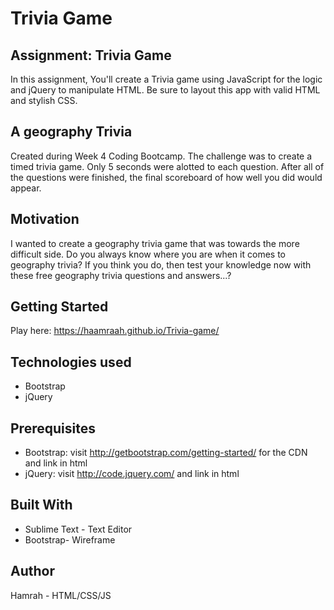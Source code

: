 
# Trivia Game
## Assignment: Trivia Game
In this assignment, You'll create a Trivia game using JavaScript for the logic and jQuery to manipulate HTML. Be sure to layout this app with valid HTML and stylish CSS.



## A geography Trivia
Created during Week 4 Coding Bootcamp. The challenge was to create a timed trivia game. Only 5 seconds were alotted to each question. After all of the questions were finished, the final scoreboard of how well you did would appear.



## Motivation
I wanted to create a geography trivia game that was towards the more difficult side.
Do you always know where you are when it comes to geography trivia? If you think you do, then test your knowledge now with these free geography trivia questions and answers...?

## Getting Started
Play here: https://haamraah.github.io/Trivia-game/


## Technologies used
- Bootstrap
- jQuery

## Prerequisites
- Bootstrap: visit http://getbootstrap.com/getting-started/ for the CDN and link in html
- jQuery: visit http://code.jquery.com/ and link in html

## Built With
- Sublime Text - Text Editor
- Bootstrap- Wireframe

## Author
Hamrah - HTML/CSS/JS
